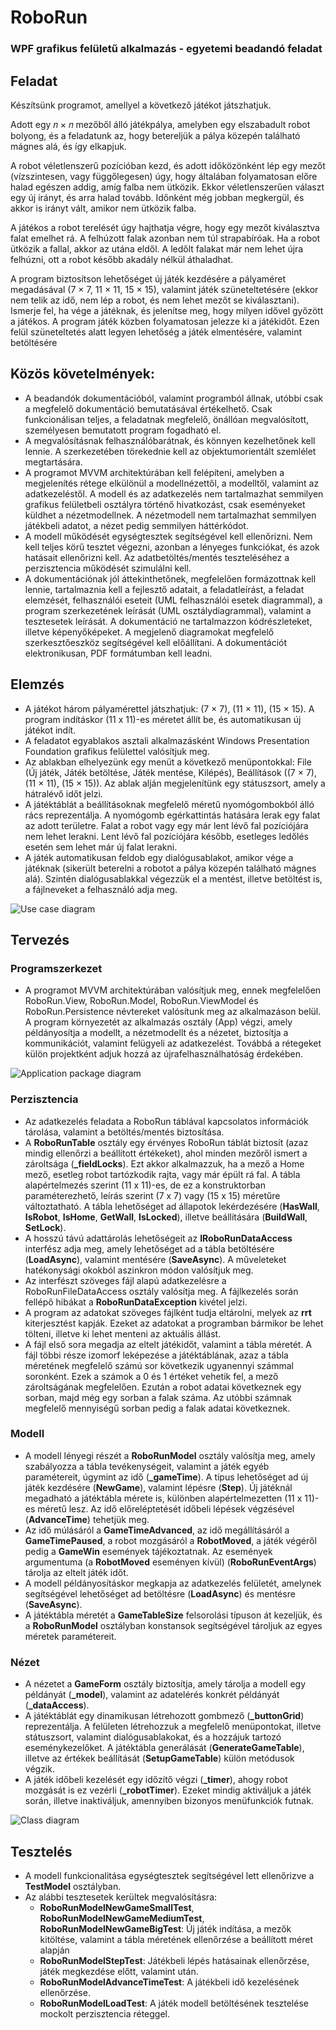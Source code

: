 # RoboRun
### WPF grafikus felületű alkalmazás - egyetemi beadandó feladat

## Feladat
Készítsünk programot, amellyel a következő játékot játszhatjuk.

Adott egy 𝑛 × 𝑛 mezőből álló játékpálya, amelyben egy elszabadult robot bolyong,
és a feladatunk az, hogy betereljük a pálya közepén található mágnes alá, és így
elkapjuk.

A robot véletlenszerű pozícióban kezd, és adott időközönként lép egy mezőt
(vízszintesen, vagy függőlegesen) úgy, hogy általában folyamatosan előre halad
egészen addig, amíg falba nem ütközik. Ekkor véletlenszerűen választ egy új
irányt, és arra halad tovább. Időnként még jobban megkergül, és akkor is irányt
vált, amikor nem ütközik falba.

A játékos a robot terelését úgy hajthatja végre, hogy egy mezőt kiválasztva falat
emelhet rá. A felhúzott falak azonban nem túl strapabíróak. Ha a robot ütközik a
fallal, akkor az utána eldől. A ledőlt falakat már nem lehet újra felhúzni, ott a
robot később akadály nélkül áthaladhat.

A program biztosítson lehetőséget új játék kezdésére a pályaméret megadásával
(7 × 7, 11 × 11, 15 × 15), valamint játék szüneteltetésére (ekkor nem telik az idő,
nem lép a robot, és nem lehet mezőt se kiválasztani). Ismerje fel, ha vége a
játéknak, és jelenítse meg, hogy milyen idővel győzött a játékos. A program játék
közben folyamatosan jelezze ki a játékidőt. Ezen felül szüneteltetés alatt legyen
lehetőség a játék elmentésére, valamint betöltésére

## Közös követelmények:
- A beadandók dokumentációból, valamint programból állnak, utóbbi csak a megfelelő 
dokumentáció bemutatásával értékelhető. Csak funkcionálisan teljes, a feladatnak 
megfelelő, önállóan megvalósított, személyesen bemutatott program fogadható el.
- A megvalósításnak felhasználóbarátnak, és könnyen kezelhetőnek kell lennie. 
A szerkezetében törekednie kell az objektumorientált szemlélet megtartására.
- A programot MVVM architektúrában kell felépíteni, amelyben a megjelenítés rétege
elkülönül a modellnézettől, a modelltől, valamint az adatkezeléstől. A modell és az
adatkezelés nem tartalmazhat semmilyen grafikus felületbeli osztályra történő hivatkozást, 
csak eseményeket küldhet a nézetmodellnek. A nézetmodell nem tartalmazhat semmilyen
játékbeli adatot, a nézet pedig semmilyen háttérkódot.
- A modell működését egységtesztek segítségével kell ellenőrizni. Nem kell teljes körű
tesztet végezni, azonban a lényeges funkciókat, és azok hatásait ellenőrizni kell. 
Az adatbetöltés/mentés teszteléséhez a perzisztencia működését szimulálni kell.
- A dokumentációnak jól áttekinthetőnek, megfelelően formázottnak kell lennie, 
tartalmaznia kell a fejlesztő adatait, a feladatleírást, a feladat elemzését, 
felhasználói eseteit (UML felhasználói esetek diagrammal), a program szerkezetének 
leírását (UML osztálydiagrammal), valamint a tesztesetek leírását. A dokumentáció ne
tartalmazzon kódrészleteket, illetve képenyőképeket. A megjelenő diagramokat megfelelő
szerkesztőeszköz segítségével kell előállítani. A dokumentációt elektronikusan, PDF 
formátumban kell leadni.

## Elemzés
- A játékot három pályamérettel játszhatjuk: (7 × 7), (11 × 11), (15 × 15). 
A program indításkor (11 x 11)-es méretet állít be, és automatikusan új játékot indít.
- A feladatot egyablakos asztali alkalmazásként Windows Presentation Foundation grafikus felülettel valósítjuk meg.
- Az ablakban elhelyezünk egy menüt a következő menüpontokkal: 
File (Új játék, Játék betöltése, Játék mentése, Kilépés), Beállítások ((7 × 7), (11 × 11), (15 × 15)).
Az ablak alján megjelenítünk egy státuszsort, amely a hátralévő időt jelzi.
- A játéktáblát a beállításoknak megfelelő méretű nyomógombokból álló rács reprezentálja.
A nyomógomb egérkattintás hatására lerak egy falat az adott területre. Falat a robot vagy egy már lent lévő fal
pozíciójára nem lehet lerakni. Lent lévő fal pozíciójára később, esetleges ledőlés esetén sem lehet már új falat lerakni.
- A játék automatikusan feldob egy dialógusablakot, amikor vége a játéknak (sikerült beterelni a robotot a pálya közepén
található mágnes alá). Szintén dialógusablakkal végezzük el a mentést, illetve betöltést is, a fájlneveket a felhasználó adja meg.

![Use case diagram](https://github.com/ozoli99/RoboRun/blob/main/Media/UseCaseDiagram.jpg)

## Tervezés
### Programszerkezet
- A programot MVVM architektúrában valósítjuk meg, ennek megfelelően RoboRun.View, RoboRun.Model, RoboRun.ViewModel és RoboRun.Persistence
névtereket valósítunk meg az alkalmazáson belül. A program környezetét az alkalmazás osztály (App) végzi, amely példányosítja a modellt,
a nézetmodellt és a nézetet, biztosítja a kommunikációt, valamint felügyeli az adatkezelést.
Továbbá a rétegeket külön projektként adjuk hozzá az újrafelhasználhatóság érdekében.

![Application package diagram](https://github.com/ozoli99/RoboRun/blob/main/Media/ApplicationPackageDiagram.jpg)

### Perzisztencia
- Az adatkezelés feladata a RoboRun táblával kapcsolatos információk tárolása, valamint a betöltés/mentés biztosítása.
- A **RoboRunTable** osztály egy érvényes RoboRun táblát biztosít (azaz mindig ellenőrzi a beállított értékeket), 
ahol minden mezőről ismert a zároltsága (**_fieldLocks**).
Ezt akkor alkalmazzuk, ha a mező a Home mező, esetleg robot tartózkodik rajta, vagy már épült rá fal. 
A tábla alapértelmezés szerint (11 x 11)-es, de ez a konstruktorban paraméterezhető, leírás szerint (7 x 7) vagy (15 x 15) 
méretűre változtatható. A tábla lehetőséget ad állapotok lekérdezésére (**HasWall**, **IsRobot**, **IsHome**, **GetWall**, **IsLocked**), 
illetve beállítására (**BuildWall**, **SetLock**).
- A hosszú távú adattárolás lehetőségeit az **IRoboRunDataAccess** interfész adja meg, amely lehetőséget ad a tábla betöltésére (**LoadAsync**), 
valamint mentésére (**SaveAsync**). A műveleteket hatékonysági okokból aszinkron módon valósítjuk meg.
- Az interfészt szöveges fájl alapú adatkezelésre a RoboRunFileDataAccess osztály valósítja meg. A fájlkezelés során fellépő hibákat a 
**RoboRunDataException** kivétel jelzi.
- A program az adatokat szöveges fájlként tudja eltárolni, melyek az **rrt** kiterjesztést kapják. 
Ezeket az adatokat a programban bármikor be lehet tölteni, illetve ki lehet menteni az aktuális állást.
- A fájl első sora megadja az eltelt játékidőt, valamint a tábla méretét. A fájl többi része izomorf leképezése a játéktáblának, 
azaz a tábla méretének megfelelő számú sor következik ugyanennyi számmal soronként. Ezek a számok a 0 és 1 értéket vehetik fel,
a mező zároltságának megfelelően. Ezután a robot adatai következnek egy sorban, majd még egy sorban a falak száma. 
Az utóbbi számnak megfelelő mennyiségű sorban pedig a falak adatai következnek.

### Modell
- A modell lényegi részét a **RoboRunModel** osztály valósítja meg, amely szabályozza a tábla tevékenységeit, 
valamint a játék egyéb paramétereit, úgymint az idő (**_gameTime**). A típus lehetőséget ad új játék kezdésére (**NewGame**),
valamint lépésre (**Step**). Új játéknál megadható a játéktábla mérete is, különben alapértelmezetten (11 x 11)-es méretű lesz.
Az idő előreléptetését időbeli lépések végzésével (**AdvanceTime**) tehetjük meg.
- Az idő múlásáról a **GameTimeAdvanced**, az idő megállításáról a **GameTimePaused**, a robot mozgásáról a **RobotMoved**,
a játék végéről pedig a **GameWin** események tájékoztatnak. Az események argumentuma (a **RobotMoved** eseményen kívül) (**RoboRunEventArgs**)
tárolja az eltelt játék időt.
- A modell példányosításkor megkapja az adatkezelés felületét, amelynek segítségével lehetőséget ad 
betöltésre (**LoadAsync**) és mentésre (**SaveAsync**).
- A játéktábla méretét a **GameTableSize** felsorolási típuson át kezeljük, és a **RoboRunModel** osztályban konstansok 
segítségével tároljuk az egyes méretek paramétereit.

### Nézet
- A nézetet a **GameForm** osztály biztosítja, amely tárolja a modell egy példányát (**_model**),
valamint az adatelérés konkrét példányát (**_dataAccess**).
- A játéktáblát egy dinamikusan létrehozott gombmező (**_buttonGrid**) reprezentálja. 
A felületen létrehozzuk a megfelelő menüpontokat, illetve státuszsort, valamint dialógusablakokat, 
és a hozzájuk tartozó eseménykezelőket. A játéktábla generálását (**GenerateGameTable**), 
illetve az értékek beállítását (**SetupGameTable**) külön metódusok végzik.
- A játék időbeli kezelését egy időzítő végzi (**_timer**), ahogy robot mozgását is ez vezérli (**_robotTimer**).
Ezeket mindig aktiváljuk a játék során, illetve inaktiváljuk, amennyiben bizonyos menüfunkciók futnak.

![Class diagram](https://github.com/ozoli99/RoboRun/blob/main/Media/ClassDiagram.jpg)

## Tesztelés
- A modell funkcionalitása egységtesztek segítségével lett ellenőrizve a **TestModel** osztályban.
- Az alábbi tesztesetek kerültek megvalósításra:
  - **RoboRunModelNewGameSmallTest**, **RoboRunModelNewGameMediumTest**, **RoboRunModelNewGameBigTest**:
  Új játék indítása, a mezők kitöltése, valamint a tábla méretének ellenőrzése a beállított méret alapján
  - **RoboRunModelStepTest**: Játékbeli lépés hatásainak ellenőrzése, játék megkezdése előtt, valamint után.
  - **RoboRunModelAdvanceTimeTest**: A játékbeli idő kezelésének ellenőrzése.
  - **RoboRunModelLoadTest**: A játék modell betöltésének tesztelése mockolt perzisztencia réteggel.
